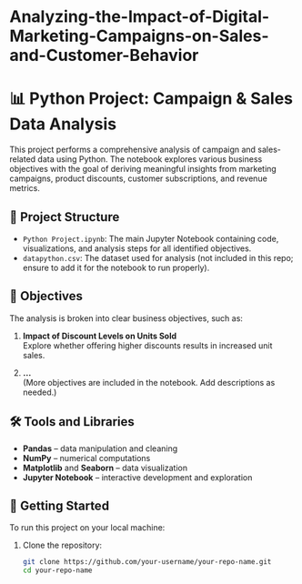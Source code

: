 # Analyzing-the-Impact-of-Digital-Marketing-Campaigns-on-Sales-and-Customer-Behavior
# 📊 Python Project: Campaign & Sales Data Analysis

This project performs a comprehensive analysis of campaign and sales-related data using Python. The notebook explores various business objectives with the goal of deriving meaningful insights from marketing campaigns, product discounts, customer subscriptions, and revenue metrics.

## 📁 Project Structure

- `Python Project.ipynb`: The main Jupyter Notebook containing code, visualizations, and analysis steps for all identified objectives.
- `datapython.csv`: The dataset used for analysis (not included in this repo; ensure to add it for the notebook to run properly).

## 🧠 Objectives

The analysis is broken into clear business objectives, such as:

1. **Impact of Discount Levels on Units Sold**  
   Explore whether offering higher discounts results in increased unit sales.
   
2. **...**  
   (More objectives are included in the notebook. Add descriptions as needed.)

## 🛠 Tools and Libraries

- **Pandas** – data manipulation and cleaning  
- **NumPy** – numerical computations  
- **Matplotlib** and **Seaborn** – data visualization  
- **Jupyter Notebook** – interactive development and exploration

## 🚀 Getting Started

To run this project on your local machine:

1. Clone the repository:
   ```bash
   git clone https://github.com/your-username/your-repo-name.git
   cd your-repo-name
